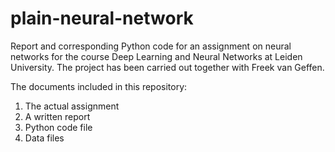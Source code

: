 # plain-neural-network
Report and corresponding Python code for an assignment on neural networks for the course Deep Learning and Neural Networks at Leiden University. The project has been carried out together with Freek van Geffen.

The documents included in this repository:

1. The actual assignment
2. A written report
3. Python code file
4. Data files
